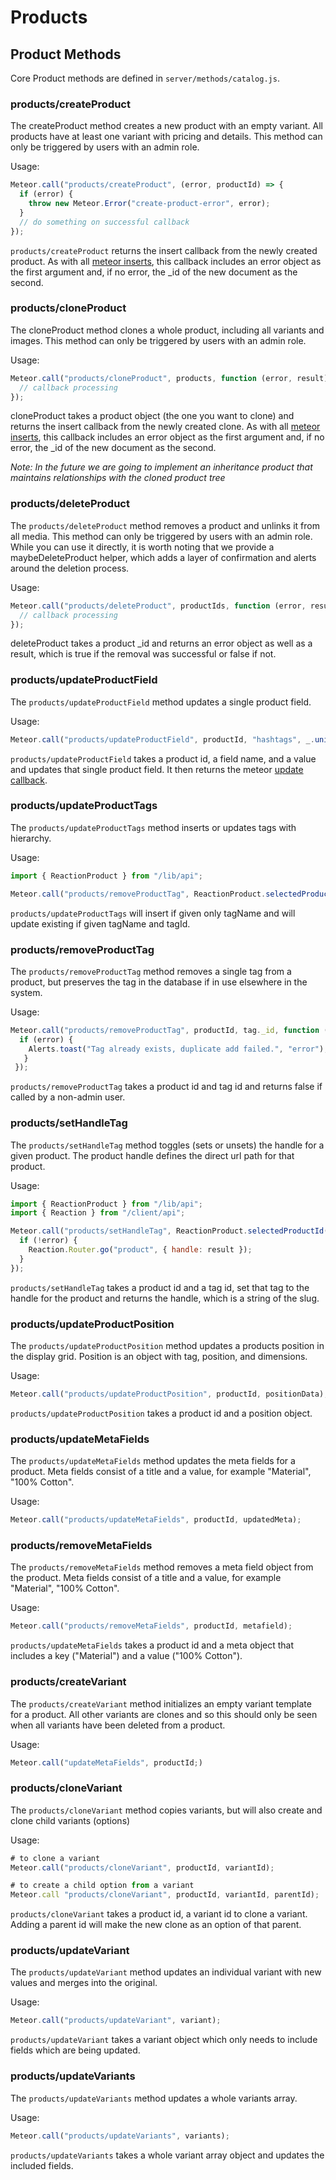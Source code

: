 # Products

## Product Methods

Core Product methods are defined in `server/methods/catalog.js`.

### products/createProduct

The createProduct method creates a new product with an empty variant. All products have at least one variant with pricing and details. This method can only be triggered by users with an admin role.

Usage:

```js
Meteor.call("products/createProduct", (error, productId) => {
  if (error) {
    throw new Meteor.Error("create-product-error", error);
  }
  // do something on successful callback
});
```

`products/createProduct` returns the insert callback from the newly created product. As with all [meteor inserts](https://docs.meteor.com/#insert), this callback includes an error object as the first argument and, if no error, the \_id of the new document as the second.

### products/cloneProduct

The cloneProduct method clones a whole product, including all variants and images. This method can only be triggered by users with an admin role.

Usage:

```js
Meteor.call("products/cloneProduct", products, function (error, result) {
  // callback processing
});
```

cloneProduct takes a product object (the one you want to clone) and returns the insert callback from the newly created clone. As with all [meteor inserts](https://docs.meteor.com/#insert), this callback includes an error object as the first argument and, if no error, the \_id of the new document as the second.

_Note: In the future we are going to implement an inheritance product that maintains relationships with the cloned product tree_

### products/deleteProduct

The `products/deleteProduct` method removes a product and unlinks it from all media. This method can only be triggered by users with an admin role. While you can use it directly, it is worth noting that we provide a maybeDeleteProduct helper, which adds a layer of confirmation and alerts around the deletion process.

Usage:

```js
Meteor.call("products/deleteProduct", productIds, function (error, result) {
  // callback processing
});
```

deleteProduct takes a product \_id and returns an error object as well as a result, which is true if the removal was successful or false if not.

### products/updateProductField

The `products/updateProductField` method updates a single product field.

Usage:

```js
Meteor.call("products/updateProductField", productId, "hashtags", _.uniq(tagIds));
```

`products/updateProductField` takes a product id, a field name, and a value and updates that single product field. It then returns the meteor [update callback](https://docs.meteor.com/#update).

### products/updateProductTags

The `products/updateProductTags` method inserts or updates tags with hierarchy.

Usage:

```js
import { ReactionProduct } from "/lib/api";

Meteor.call("products/removeProductTag", ReactionProduct.selectedProductId(), this._id);
```

`products/updateProductTags` will insert if given only tagName and will update existing if given tagName and tagId.

### products/removeProductTag

The `products/removeProductTag` method removes a single tag from a product, but preserves the tag in the database if in use elsewhere in the system.

Usage:

```js
Meteor.call("products/removeProductTag", productId, tag._id, function (error) {
  if (error) {
    Alerts.toast("Tag already exists, duplicate add failed.", "error");
   }
 });
```

`products/removeProductTag` takes a product id and tag id and returns false if called by a non-admin user.

### products/setHandleTag

The `products/setHandleTag` method toggles (sets or unsets) the handle for a given product. The product handle defines the direct url path for that product.

Usage:

```js
import { ReactionProduct } from "/lib/api";
import { Reaction } from "/client/api";

Meteor.call("products/setHandleTag", ReactionProduct.selectedProductId(), this._id, (error, result) => {
  if (!error) {
    Reaction.Router.go("product", { handle: result });
  }
});
```

`products/setHandleTag` takes a product id and a tag id, set that tag to the handle for the product and returns the handle, which is a string of the slug.

### products/updateProductPosition

The `products/updateProductPosition` method updates a products position in the display grid. Position is an object with tag, position, and dimensions.

Usage:

```js
Meteor.call("products/updateProductPosition", productId, positionData);
```

`products/updateProductPosition` takes a product id and a position object.

### products/updateMetaFields

The `products/updateMetaFields` method updates the meta fields for a product. Meta fields consist of a title and a value, for example "Material", "100% Cotton".

Usage:

```js
Meteor.call("products/updateMetaFields", productId, updatedMeta);
```

### products/removeMetaFields

The `products/removeMetaFields` method removes a meta field object from the product. Meta fields consist of a title and a value, for example "Material", "100% Cotton".

Usage:

```js
Meteor.call("products/removeMetaFields", productId, metafield);
```

`products/updateMetaFields` takes a product id and a meta object that includes a key ("Material") and a value ("100% Cotton").

### products/createVariant

The `products/createVariant` method initializes an empty variant template for a product. All other variants are clones and so this should only be seen when all variants have been deleted from a product.

Usage:

```js
Meteor.call("updateMetaFields", productId;)
```

### products/cloneVariant

The `products/cloneVariant` method copies variants, but will also create and clone child variants (options)

Usage:

```js
# to clone a variant
Meteor.call("products/cloneVariant", productId, variantId);

# to create a child option from a variant
Meteor.call "products/cloneVariant", productId, variantId, parentId);
```

`products/cloneVariant` takes a product id, a variant id to clone a variant. Adding a parent id will make the new clone as an option of that parent.

### products/updateVariant

The `products/updateVariant` method updates an individual variant with new values and merges into the original.

Usage:

```js
Meteor.call("products/updateVariant", variant);
```

`products/updateVariant` takes a variant object which only needs to include fields which are being updated.

### products/updateVariants

The `products/updateVariants` method updates a whole variants array.

Usage:

```js
Meteor.call("products/updateVariants", variants);
```

`products/updateVariants` takes a whole variant array object and updates the included fields.
